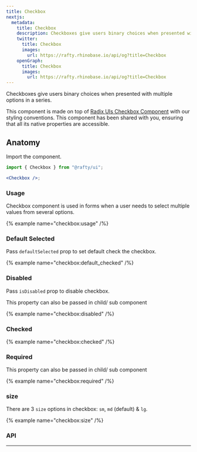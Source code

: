 ```yaml
---
title: Checkbox
nextjs:
  metadata:
    title: Checkbox
    description: Checkboxes give users binary choices when presented with multiple options in a series.
    twitter:
      title: Checkbox
      images:
        url: https://rafty.rhinobase.io/api/og?title=Checkbox
    openGraph:
      title: Checkbox
      images:
        url: https://rafty.rhinobase.io/api/og?title=Checkbox
---
```


Checkboxes give users binary choices when presented with multiple options in a series.

This component is made on top of [Radix UIs Checkbox Component](https://www.radix-ui.com/primitives/docs/components/checkbox.) with our styling conventions. This component has been shared with you, ensuring that all its native properties are accessible.

## Anatomy

Import the component.

```jsx
import { Checkbox } from "@rafty/ui";

<Checkbox />;
```

### Usage

Checkbox component is used in forms when a user needs to select multiple values from several options.

{% example name="checkbox:usage" /%}

### Default Selected

Pass `defaultSelected` prop to set default check the checkbox.

{% example name="checkbox:default_checked" /%}

### Disabled

Pass `isDisabled` prop to disable checkbox.

This property can also be passed in child/ sub component

{% example name="checkbox:disabled" /%}

### Checked

{% example name="checkbox:checked" /%}

### Required

This property can also be passed in child/ sub component

{% example name="checkbox:required" /%}

### size

There are 3 `size` options in checkbox: `sm`, `md` (default) & `lg`.

{% example name="checkbox:size" /%}

### API

---
